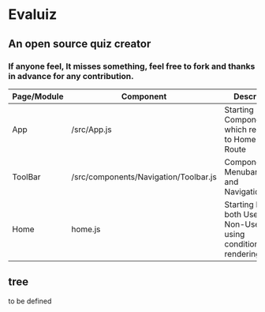 # **Evaluiz**

## An open source quiz creator
### If anyone feel, It misses something, feel free to fork and thanks in advance for any contribution.

| Page/Module |                Component                |                                Description                              |
|------------ | ----------------------------------------| ----------------------------------------------------------------------- |
| App         |  /src/App.js                            | Starting Component which redirects to Home using Route                  |
| ToolBar     |  /src/components/Navigation/Toolbar.js  | Component for Menubar (logo and Navigationitems)                        |
| Home        |  home.js                                | Starting Page for both Users and Non-Users using conditional rendering  |


## tree
to be defined